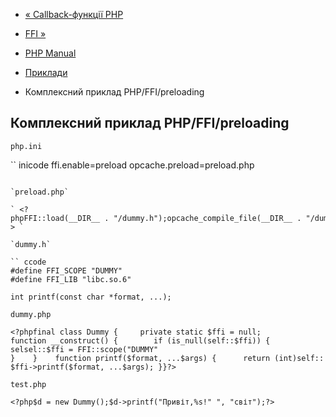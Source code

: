 - [« Callback-функції PHP](ffi.examples-callback.md)
- [FFI »](class.ffi.md)

- [PHP Manual](index.md)
- [Приклади](ffi.examples.md)
- Комплексний приклад PHP/FFI/preloading

## Комплексний приклад PHP/FFI/preloading

`php.ini`

`` inicode
ffi.enable=preload
opcache.preload=preload.php
````

`preload.php`

` <?phpFFI::load(__DIR__ . "/dummy.h");opcache_compile_file(__DIR__ . "/dummy.php");?> `

`dummy.h`

`` ccode
#define FFI_SCOPE "DUMMY"
#define FFI_LIB "libc.so.6"

int printf(const char *format, ...);
````

`dummy.php`

`<?phpfinal class Dummy {     private static $ffi = null; function __construct() {        if (is_null(self::$ffi)) {            selsel::$ffi = FFI::scope("DUMMY" }    }    function printf($format, ...$args) {      return (int)self::$ffi->printf($format, ...$args); }}?> `

`test.php`

` <?php$d = new Dummy();$d->printf("Привіт,%s!"
", "світ");?> `
